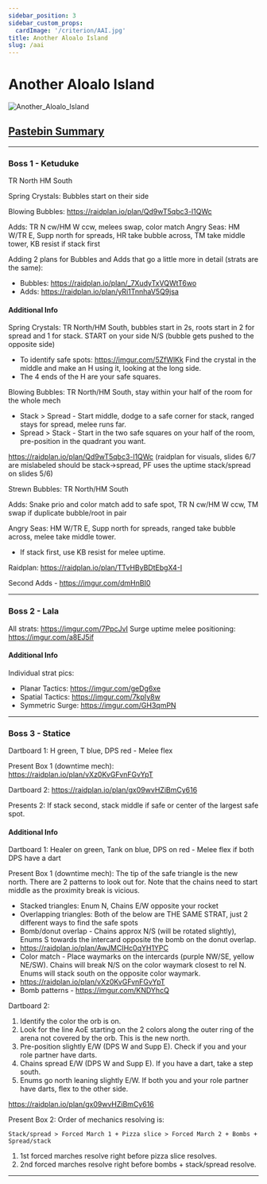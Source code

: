 ```yaml
---
sidebar_position: 3
sidebar_custom_props:
  cardImage: '/criterion/AAI.jpg'
title: Another Aloalo Island
slug: /aai
---
```


# Another Aloalo Island
![Another_Aloalo_Island](/criterion/AAI_Arena.png)

## [Pastebin Summary](https://pastebin.com/RRSG6YAK)
***
### Boss 1 - Ketuduke
TR North HM South

Spring Crystals: Bubbles start on their side

Blowing Bubbles: https://raidplan.io/plan/Qd9wT5qbc3-l1QWc

Adds: TR N cw/HM W ccw, melees swap, color match
Angry Seas: HM W/TR E, Supp north for spreads, HR take bubble across, TM take middle tower, KB resist if stack first

Adding 2 plans for Bubbles and Adds that go a little more in detail (strats are the same):
* Bubbles: https://raidplan.io/plan/_7XudyTxVQWtT6wo
* Adds: https://raidplan.io/plan/yRi1TnnhaV5Q9jsa

#### Additional Info
Spring Crystals: TR North/HM South, bubbles start in 2s, roots start in 2 for spread and 1 for stack. START on your side N/S (bubble gets pushed to the opposite side)
* To identify safe spots: https://imgur.com/5ZfWlKk Find the crystal in the middle and make an H using it, looking at the long side. 
* The 4 ends of the H are your safe squares.

Blowing Bubbles: TR North/HM South, stay within your half of the room for the whole mech
* Stack > Spread - Start middle, dodge to a safe corner for stack, ranged stays for spread, melee runs far.
* Spread > Stack - Start in the two safe squares on your half of the room, pre-position in the quadrant you want.

https://raidplan.io/plan/Qd9wT5qbc3-l1QWc (raidplan for visuals, slides 6/7 are mislabeled should be stack->spread, PF uses the uptime stack/spread on slides 5/6)

Strewn Bubbles: TR North/HM South

Adds: Snake prio and color match add to safe spot, TR N cw/HM W ccw, TM swap if duplicate bubble/root in pair

Angry Seas: HM W/TR E, Supp north for spreads, ranged take bubble across, melee take middle tower.
* If stack first, use KB resist for melee uptime.

Raidplan: https://raidplan.io/plan/TTvHByBDtEbgX4-I

Second Adds - https://imgur.com/dmHnBI0 
 ***
### Boss 2 - Lala
All strats: https://imgur.com/7PpcJvI
Surge uptime melee positioning: https://imgur.com/a8EJ5if

#### Additional Info
Individual strat pics:
* Planar Tactics: https://imgur.com/geDg6xe
* Spatial Tactics: https://imgur.com/7kpIy8w
* Symmetric Surge: https://imgur.com/GH3qmPN
***
### Boss 3 - Statice
Dartboard 1: H green, T blue, DPS red - Melee flex 

Present Box 1 (downtime mech): https://raidplan.io/plan/vXz0KvGFvnFGvYpT

Dartboard 2: https://raidplan.io/plan/gx09wvHZiBmCy616

Presents 2: If stack second, stack middle if safe or center of the largest safe spot.

#### Additional Info
Dartboard 1: Healer on green, Tank on blue, DPS on red - Melee flex if both DPS have a dart

Present Box 1 (downtime mech): The tip of the safe triangle is the new north. There are 2 patterns to look out for. Note that the chains need to start middle as the proximity break is vicious.
* Stacked triangles: Enum N, Chains E/W opposite your rocket
* Overlapping triangles: Both of the below are THE SAME STRAT, just 2 different ways to find the safe spots
* Bomb/donut overlap - Chains approx N/S (will be rotated slightly), Enums S towards the intercard opposite the bomb on the donut overlap.
* https://raidplan.io/plan/AwJMCIHc0qYH1YPC
* Color match - Place waymarks on the intercards (purple NW/SE, yellow NE/SW). Chains will break N/S on the color waymark closest to rel N. Enums will stack south on the opposite color waymark.
* https://raidplan.io/plan/vXz0KvGFvnFGvYpT
* Bomb patterns - https://imgur.com/KNDYhcQ

Dartboard 2:
1. Identify the color the orb is on.
2. Look for the line AoE starting on the 2 colors along the outer ring of the arena not covered by the orb. This is the new north.
3. Pre-position slightly E/W (DPS W and Supp E). Check if you and your role partner have darts.
4. Chains spread E/W (DPS W and Supp E). If you have a dart, take a step south.
5. Enums go north leaning slightly E/W. If both you and your role partner have darts, flex to the other side.

https://raidplan.io/plan/gx09wvHZiBmCy616

Present Box 2:
Order of mechanics resolving is:
```
Stack/spread > Forced March 1 + Pizza slice > Forced March 2 + Bombs + Spread/stack
```

1. 1st forced marches resolve right before pizza slice resolves.
2. 2nd forced marches resolve right before bombs + stack/spread resolve.

***
